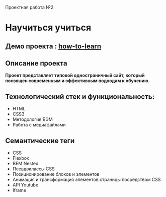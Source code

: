 Проектная работа №2

# Научиться учиться
## Демо проекта : [how-to-learn](https://jon666grid.github.io/how-to-learn/)

## Описание проекта
**Проект представляет типовой одностраничный сайт, который посвящен современным и эффективным подходам к обучению.**

## Технологический стек и функциональность:
* HTML
* CSS3
* Методология БЭМ
* Работа с медиафайлами

## Семантические теги
* СSS
* Flexbox
* BEM Nested
* Псевдоклассы CSS
* Позиционирование блоков и элементов
* Анимация и трансформация элементов страницы посредством CSS
* API Youtube
* Iframe
